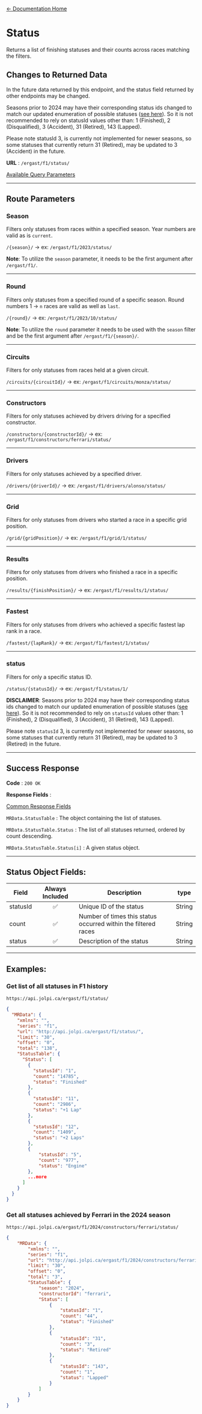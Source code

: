 [← Documentation Home](/docs/README.md)
# Status

Returns a list of finishing statuses and their counts across races matching the filters.

## Changes to Returned Data

In the future data returned by this endpoint, and the status field returned by other endpoints may be changed.

Seasons prior to 2024 may have their corresponding status ids changed to match our updated enumeration of possible statuses ([see here](https://github.com/jolpica/jolpica-f1/blob/71f12b1c9637aa838926abcb6f4840fbfac4d87c/jolpica/formula_one/models/session.py#L64-L71)). So it is not recommended to rely on statusId values other than: 1 (Finished), 2 (Disqualified), 3 (Accident), 31 (Retired), 143 (Lapped).

Please note statusId 3, is currently not implemented for newer seasons, so some statuses that currently return 31 (Retired), may be updated to 3 (Accident) in the future.

**URL** : `/ergast/f1/status/`

[Available Query Parameters](/docs/README.md#query-parameters)

---

## Route Parameters

### Season

Filters only statuses from races within a specified season. Year numbers are valid as is `current`.

`/{season}/` -> ex: `/ergast/f1/2023/status/`

**Note**: To utilize the `season` parameter, it needs to be the first argument after `/ergast/f1/`.

---

### Round

Filters only statuses from a specified round of a specific season. Round numbers 1 -> `n` races are valid as well as `last`.

`/{round}/` -> ex: `/ergast/f1/2023/10/status/`

**Note**: To utilize the `round` parameter it needs to be used with the `season` filter and be the first argument after `/ergast/f1/{season}/`.

---

### Circuits

Filters for only statuses from races held at a given circuit.

`/circuits/{circuitId}/` -> ex: `/ergast/f1/circuits/monza/status/`

---

### Constructors

Filters for only statuses achieved by drivers driving for a specified constructor.

`/constructors/{constructorId}/` -> ex: `/ergast/f1/constructors/ferrari/status/`

---

### Drivers

Filters for only statuses achieved by a specified driver.

`/drivers/{driverId}/` -> ex: `/ergast/f1/drivers/alonso/status/`

---

### Grid

Filters for only statuses from drivers who started a race in a specific grid position.

`/grid/{gridPosition}/` -> ex: `/ergast/f1/grid/1/status/`

---

### Results

Filters for only statuses from drivers who finished a race in a specific position.

`/results/{finishPosition}/` -> ex: `/ergast/f1/results/1/status/`

---

### Fastest

Filters for only statuses from drivers who achieved a specific fastest lap rank in a race.

`/fastest/{lapRank}/` -> ex: `/ergast/f1/fastest/1/status/`

---

### status

Filters for only a specific status ID.

`/status/{statusId}/` -> ex: `/ergast/f1/status/1/`

**DISCLAIMER**: Seasons prior to 2024 may have their corresponding status ids changed to match our updated enumeration of possible statuses ([see here](https://github.com/jolpica/jolpica-f1/blob/71f12b1c9637aa838926abcb6f4840fbfac4d87c/jolpica/formula_one/models/session.py#L64-L71)). So it is not recommended to rely on `statusId` values other than: 1 (Finished), 2 (Disqualified), 3 (Accident), 31 (Retired), 143 (Lapped).

Please note `statusId` 3, is currently not implemented for newer seasons, so some statuses that currently return 31 (Retired), may be updated to 3 (Retired) in the future.

---

## Success Response

**Code** : `200 OK`

**Response Fields** :

[Common Response Fields](/docs/README.md#common-response-fields)

`MRData.StatusTable` : The object containing the list of statuses.

`MRData.StatusTable.Status` : The list of all statuses returned, ordered by count descending.

`MRData.StatusTable.Status[i]` : A given status object.

---

## Status Object Fields:

|Field|Always Included|Description|type|
|---|:---:|---|---|
|statusId|✅|Unique ID of the status|String
|count|✅|Number of times this status occurred within the filtered races|String
|status|✅|Description of the status|String

---

## Examples:

### Get list of all statuses in F1 history

`https://api.jolpi.ca/ergast/f1/status/`

```json
{
  "MRData": {
    "xmlns": "",
    "series": "f1",
    "url": "http://api.jolpi.ca/ergast/f1/status/",
    "limit": "30",
    "offset": "0",
    "total": "138",
    "StatusTable": {
      "Status": [
        {
          "statusId": "1",
          "count": "14785",
          "status": "Finished"
        },
        {
          "statusId": "11",
          "count": "2986",
          "status": "+1 Lap"
        },
        {
          "statusId": "12",
          "count": "1409",
          "status": "+2 Laps"
        },
        {
            "statusId": "5",
            "count": "977",
            "status": "Engine"
        },
        ...more
      ]
    }
  }
}
```

### Get all statuses achieved by Ferrari in the 2024 season

`https://api.jolpi.ca/ergast/f1/2024/constructors/ferrari/status/`

```json
{
    "MRData": {
        "xmlns": "",
        "series": "f1",
        "url": "http://api.jolpi.ca/ergast/f1/2024/constructors/ferrari/status/",
        "limit": "30",
        "offset": "0",
        "total": "3",
        "StatusTable": {
            "season": "2024",
            "constructorId": "ferrari",
            "Status": [
                {
                    "statusId": "1",
                    "count": "44",
                    "status": "Finished"
                },
                {
                    "statusId": "31",
                    "count": "3",
                    "status": "Retired"
                },
                {
                    "statusId": "143",
                    "count": "1",
                    "status": "Lapped"
                }
            ]
        }
    }
}
```